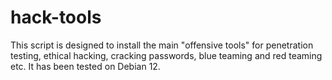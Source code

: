 # hack-tools

This script is designed to install the main \"offensive tools\" for penetration testing, ethical hacking, cracking passwords, blue teaming and red teaming etc. It has been tested on Debian 12.
